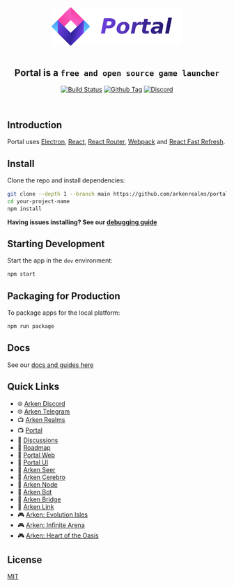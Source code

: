 <div align="center">
  <br>

  <img src=".erb/img/logo-color.png" width="60%" />

  <br>
  <br>

  <h2><strong>Portal</strong> is a <code>free and open source game launcher</code></h2>

[![Build Status][github-actions-status]][github-actions-url]
[![Github Tag][github-tag-image]][github-tag-url]
[![Discord](https://badgen.net/badge/icon/discord?icon=discord&label)](https://discord.arken.gg)

</div>

<br>

## Introduction

<p>
  Portal uses <a href="https://electron.atom.io/">Electron</a>, <a href="https://facebook.github.io/react/">React</a>, <a href="https://github.com/reactjs/react-router">React Router</a>, <a href="https://webpack.js.org/">Webpack</a> and <a href="https://www.npmjs.com/package/react-refresh">React Fast Refresh</a>.
</p>

## Install

Clone the repo and install dependencies:

```bash
git clone --depth 1 --branch main https://github.com/arkenrealms/portal.git your-project-name
cd your-project-name
npm install
```

**Having issues installing? See our [debugging guide](https://github.com/arkenrealms/portal/issues/1)**

## Starting Development

Start the app in the `dev` environment:

```bash
npm start
```

## Packaging for Production

To package apps for the local platform:

```bash
npm run package
```

## Docs

See our [docs and guides here](https://docs.arken.gg/installation)

## Quick Links

- 🌐 [Arken Discord](https://discord.arken.gg)
- 🌐 [Arken Telegram](https://telegram.arken.gg)
- 📺 [Arken Realms](https://arken.gg)
- 📺 [Portal](https://return.gg/portal)
- 📖 [Discussions](https://github.com/arkenrealms/discussions)
- 📖 [Roadmap](https://github.com/orgs/arkenrealms/projects/1)
- 🔗 [Portal Web](https://github.com/arkenrealms/portal-web)
- 🔗 [Portal UI](https://github.com/arkenrealms/portal-ui)
- 🔗 [Arken Seer](https://github.com/arkenrealms/seer)
- 🔗 [Arken Cerebro](https://github.com/arkenrealms/cerebro)
- 🔗 [Arken Node](https://github.com/arkenrealms/node)
- 🔗 [Arken Bot](https://github.com/arkenrealms/bot)
- 🔗 [Arken Bridge](https://github.com/arkenrealms/bridge)
- 🔗 [Arken Link](https://github.com/arkenrealms/link)
- 🎮 [Arken: Evolution Isles](https://github.com/arkenrealms/evolution)
- 🎮 [Arken: Infinite Arena](https://github.com/arkenrealms/infinite)
- 🎮 [Arken: Heart of the Oasis](https://github.com/arkenrealms/oasis)

## License

[MIT](LICENSE)

[github-actions-status]: https://github.com/arkenrealms/portal/workflows/Test/badge.svg
[github-actions-url]: https://github.com/arkenrealms/portal/actions
[github-tag-image]: https://img.shields.io/github/tag/arkenrealms/portal.svg?label=version
[github-tag-url]: https://github.com/arkenrealms/portal/releases/latest
